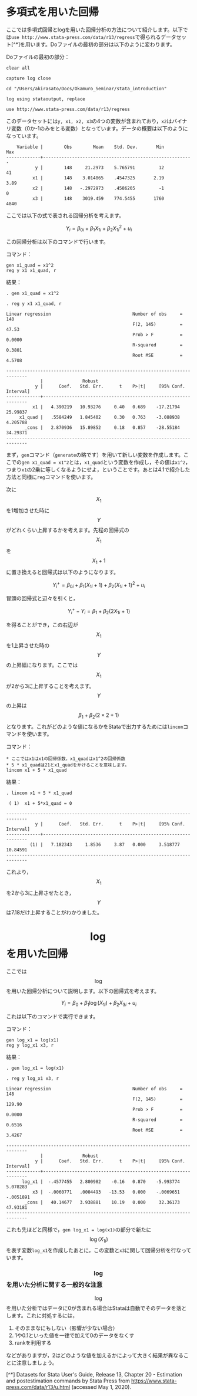 # 多項式を用いた回帰

ここでは多項式回帰とlogを用いた回帰分析の方法について紹介します。以下では`use http://www.stata-press.com/data/r13/regress`で得られるデータセット[^*]を用います。Doファイルの最初の部分は以下のように変わります。

Doファイルの最初の部分：
```
clear all

capture log close

cd "/Users/akirasato/Docs/Okamuro_Seminar/stata_introduction"

log using stataoutput, replace

use http://www.stata-press.com/data/r13/regress
```

このデータセットには`y, x1, x2, x3`の4つの変数が含まれており，`x2`はバイナリ変数（0か-1のみをとる変数）となっています。データの概要は以下のようになっています。

```
    Variable |        Obs        Mean    Std. Dev.       Min        Max
-------------+---------------------------------------------------------
           y |        148     21.2973    5.765791         12         41
          x1 |        148    3.014865    .4547325       2.19       3.89
          x2 |        148   -.2972973    .4586205         -1          0
          x3 |        148    3019.459    774.5455       1760       4840
```

ここでは以下の式で表される回帰分析を考えます。

$$
Y_i = \beta_{0i} + \beta_1 X_{1i} + \beta_2 X_{1i}^2 + u_i
$$

この回帰分析は以下のコマンドで行います。

コマンド：
```
gen x1_quad = x1^2
reg y x1 x1_quad, r
```

結果：
```
. gen x1_quad = x1^2

. reg y x1 x1_quad, r

Linear regression                               Number of obs     =        148
                                                F(2, 145)         =      47.53
                                                Prob > F          =     0.0000
                                                R-squared         =     0.3801
                                                Root MSE          =     4.5708

------------------------------------------------------------------------------
             |               Robust
           y |      Coef.   Std. Err.      t    P>|t|     [95% Conf. Interval]
-------------+----------------------------------------------------------------
          x1 |   4.390219   10.93276     0.40   0.689    -17.21794    25.99837
     x1_quad |   .5584249   1.845402     0.30   0.763    -3.088938    4.205788
       _cons |   2.870936   15.89852     0.18   0.857    -28.55184    34.29371
------------------------------------------------------------------------------
```

まず，`gen`コマンド（`generate`の略です）を用いて新しい変数を作成します。ここでの`gen x1_quad = x1^2`とは，`x1_quad`という変数を作成し，その値は`x1^2`，つまり`x1`の2乗に等しくなるようにせよ，ということです。あとは4.1で紹介した方法と同様に`reg`コマンドを使います。

次に$$X_{1}$$を1増加させた時に$$Y$$がどれくらい上昇するかを考えます。先程の回帰式の$$X_{1}$$を$$X_{1} + 1$$に置き換えると回帰式は以下のようになります。

$$
Y_{i}^+ = \beta_{0i} + \beta_1 (X_{1i} + 1) + \beta_2 (X_{1i} + 1)^2 + u_i
$$

冒頭の回帰式と辺々を引くと，

$$
Y_{i}^+ - Y_i = \beta_1 + \beta_2 (2 X_{1i} + 1)
$$

を得ることができ，この右辺が$$X_{1}$$を1上昇させた時の$$Y$$の上昇幅になります。ここでは$$X_{1}$$が2から3に上昇することを考えます。$$Y$$の上昇は$$\beta_1 + \beta_2 (2\times2 + 1)$$となります。これがどのような値になるかをStataで出力するためには`lincom`コマンドを使います。

コマンド：
```
* ここではx1はx1の回帰係数，x1_quadはx1^2の回帰係数
* 5 * x1_quadは21とx1_quadをかけることを意味します。
lincom x1 + 5 * x1_quad
```

結果：
```
. lincom x1 + 5 * x1_quad

 ( 1)  x1 + 5*x1_quad = 0

------------------------------------------------------------------------------
           y |      Coef.   Std. Err.      t    P>|t|     [95% Conf. Interval]
-------------+----------------------------------------------------------------
         (1) |   7.182343     1.8536     3.87   0.000     3.518777    10.84591
------------------------------------------------------------------------------
```

これより，$$X_1$$を2から3に上昇させたとき，$$Y$$は7.18だけ上昇することがわかりました。

# $$\log$$を用いた回帰

ここでは$$\log$$を用いた回帰分析について説明します。以下の回帰式を考えます。

$$
Y_i = \beta_0 + \beta_1 \log (X_{1i}) + \beta_2 X_{3i} + u_i
$$

これは以下のコマンドで実行できます。

コマンド：
```
gen log_x1 = log(x1)
reg y log_x1 x3, r
```

結果：
```
. gen log_x1 = log(x1)

. reg y log_x1 x3, r

Linear regression                               Number of obs     =        148
                                                F(2, 145)         =     129.90
                                                Prob > F          =     0.0000
                                                R-squared         =     0.6516
                                                Root MSE          =     3.4267

------------------------------------------------------------------------------
             |               Robust
           y |      Coef.   Std. Err.      t    P>|t|     [95% Conf. Interval]
-------------+----------------------------------------------------------------
      log_x1 |  -.4577455   2.800982    -0.16   0.870    -5.993774    5.078283
          x3 |  -.0060771   .0004493   -13.53   0.000    -.0069651   -.0051891
       _cons |   40.14677   3.938881    10.19   0.000     32.36173    47.93181
------------------------------------------------------------------------------
```

これも先ほどと同様で，`gen log_x1 = log(x1)`の部分で新たに$$\log (X_{1i})$$を表す変数`log_x1`を作成したあとに，この変数と`x3`に関して回帰分析を行なっています。

### $$\log$$を用いた分析に関する一般的な注意

$$\log$$を用いた分析ではデータに0が含まれる場合はStataは自動でそのデータを落とします。これに対処するには，

1. そのままなにもしない（影響が少ない場合）
2. 1や0.1といった値を一律で加えて0のデータをなくす
3. rankを利用する

などがありますが，2はどのような値を加えるかによって大きく結果が異なることに注意しましょう。

[^*] Datasets for Stata User's Guide, Release 13, Chapter 20 - Estimation and postestimation commands by Stata Press from https://www.stata-press.com/data/r13/u.html (accessed May 1, 2020).